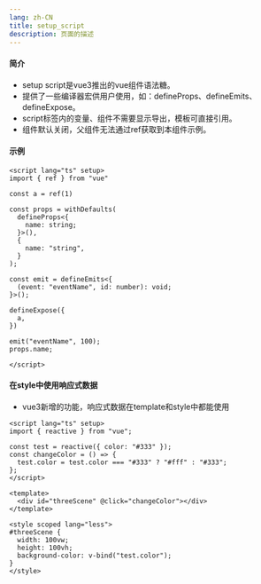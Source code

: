```yaml
---
lang: zh-CN
title: setup_script
description: 页面的描述
---
```


#### 简介
+ setup script是vue3推出的vue组件语法糖。
+ 提供了一些编译器宏供用户使用，如：defineProps、defineEmits、defineExpose。
+ script标签内的变量、组件不需要显示导出，模板可直接引用。
+ 组件默认关闭，父组件无法通过ref获取到本组件示例。

#### 示例
```vue
<script lang="ts" setup>
import { ref } from "vue"

const a = ref(1)

const props = withDefaults(
  defineProps<{
    name: string;
  }>(),
  {
    name: "string",
  }
);

const emit = defineEmits<{
  (event: "eventName", id: number): void;
}>();

defineExpose({
  a,
})

emit("eventName", 100);
props.name;

</script>
```

#### 在style中使用响应式数据
+ vue3新增的功能，响应式数据在template和style中都能使用
```vue
<script lang="ts" setup>
import { reactive } from "vue";

const test = reactive({ color: "#333" });
const changeColor = () => {
  test.color = test.color === "#333" ? "#fff" : "#333";
};
</script>

<template>
  <div id="threeScene" @click="changeColor"></div>
</template>

<style scoped lang="less">
#threeScene {
  width: 100vw;
  height: 100vh;
  background-color: v-bind("test.color");
}
</style>
```